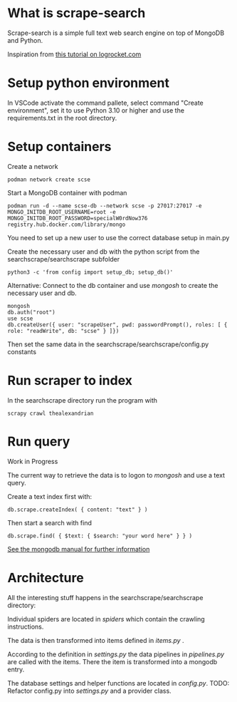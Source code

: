 # What is scrape-search

Scrape-search is a simple full text web search engine on top of MongoDB and Python.

Inspiration from [this tutorial on logrocket.com](https://blog.logrocket.com/scrape-website-python-scrapy-mongodb/)

# Setup python environment

In VSCode activate the command pallete, select command "Create environment", set it to use Python 3.10 or higher and use the requirements.txt in the root directory.

# Setup containers

Create a network

```
podman network create scse
```

Start a MongoDB container with podman

```
podman run -d --name scse-db --network scse -p 27017:27017 -e MONGO_INITDB_ROOT_USERNAME=root -e MONGO_INITDB_ROOT_PASSWORD=specialW0rdNow376 registry.hub.docker.com/library/mongo
```

You need to set up a new user to use the correct database setup in main.py

Create the necessary user and db with the python script from the searchscrape/searchscrape subfolder

```
python3 -c 'from config import setup_db; setup_db()'
```

Alternative: Connect to the db container and use *mongosh* to create the necessary user and db.

```
mongosh
db.auth("root")
use scse
db.createUser({ user: "scrapeUser", pwd: passwordPrompt(), roles: [ { role: "readWrite", db: "scse" } ]})
```

Then set the same data in the searchscrape/searchscrape/config.py constants

# Run scraper to index

In the searchscrape directory run the program with 

```
scrapy crawl thealexandrian
```

# Run query

Work in Progress

The current way to retrieve the data is to logon to *mongosh* and use a text query.

Create a text index first with:

```
db.scrape.createIndex( { content: "text" } )
```

Then start a search with find

```
db.scrape.find( { $text: { $search: "your word here" } } )
```

[See the mongodb manual for further information](https://www.mongodb.com/docs/manual/reference/operator/query/text/)

# Architecture

All the interesting stuff happens in the searchscrape/searchscrape directory:

Individual spiders are located in *spiders* which contain the crawling instructions.

The data is then transformed into items defined in *items.py* .

According to the definition in *settings.py* the data pipelines in *pipelines.py* are called with the items. There the item is transformed into a mongodb entry.

The database settings and helper functions are located in *config.py*.
TODO: Refactor config.py into *settings.py* and a provider class.